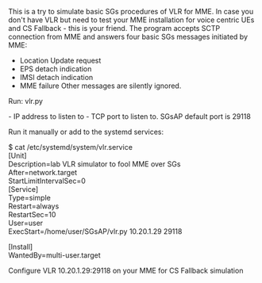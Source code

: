 This is a try to simulate basic SGs procedures of VLR for MME.
In case you don't have VLR but need to test your MME installation for voice centric UEs
and CS Fallback - this is your friend.
The program accepts SCTP connection from MME and answers four basic SGs messages initiated
by MME:
- Location Update request
- EPS detach indication
- IMSI detach indication
- MME failure
Other messages are silently ignored.

Run:
vlr.py <host> <port>

<host> - IP address to listen to
<port> - TCP port to listen to. SGsAP default port is 29118

Run it manually or add to the systemd services:
  
$ cat /etc/systemd/system/vlr.service  
 [Unit]  
 Description=lab VLR simulator to fool MME over SGs  
 After=network.target  
 StartLimitIntervalSec=0  
 [Service]  
 Type=simple  
 Restart=always  
 RestartSec=10  
 User=user  
 ExecStart=/home/user/SGsAP/vlr.py 10.20.1.29 29118  
   
 [Install]  
 WantedBy=multi-user.target  
  
Configure VLR 10.20.1.29:29118 on your MME for CS Fallback simulation

